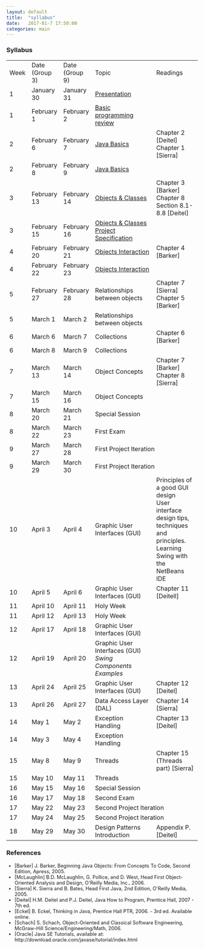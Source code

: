 ```yaml
---
layout: default
title:  "syllabus"
date:   2017-01-7 17:50:00
categories: main
---
```


### Syllabus

<table>
<tr class="table-header">
<td>Week</td>
<td style="width:15%">Date <br>(Group 3)</td>
<td style="width:15%">Date <br>(Group 9)</td>
<td style="width: 32%">Topic</td>
<td>Readings</td>
</tr>
<tr>
<td>1</td>
<td>January 30</td>
<td>January 31 </td>
<td><a target="_blank" href="https://drive.google.com/file/d/0B6uYBzkBeRiaN0w2NS1KVGR5RnM/view?usp=sharing">Presentation</a></td>
<td></td>
</tr>
<tr>
<td>1</td>
<td>February 1</td>
<td>February 2</td>
<td><a target="_blank" href="https://drive.google.com/file/d/0B6uYBzkBeRiaeE9Idmt0TlFWeUU/view?usp=sharing">Basic programming review</a></td>
<td></td>
</tr>
<tr>
<td>2</td>
<td>February 6</td>
<td>February 7</td>
<td><a target="_blank" href="https://drive.google.com/open?id=0B6uYBzkBeRiaVkw2RVktdF9vTlk">Java Basics</a></td>
<td>Chapter 2 [Deitel]<br>Chapter 1 [Sierra]</td>
</tr>
<tr>
<td>2</td>
<td>February 8</td>
<td>February 9</td>
<td><a target="_blank" href="https://drive.google.com/open?id=0B6uYBzkBeRiad0lsS01JcGw0Mlk">Java Basics</a></td>
<td></td>
</tr>
<tr>
<td>3</td>
<td>February 13</td>
<td>February 14</td>
<td><a target="_blank" href="https://drive.google.com/file/d/0B6uYBzkBeRiaZTA0VzA5WHNYVGM/view?usp=sharing">Objects &amp; Classes</a></td>
<td>Chapter 3 [Barker]<br>Chapter 8 Section 8.1-8.8 [Deitel]</td>
</tr>
<tr>
<td>3</td>
<td>February 15</td>
<td>February 16</td>
<td>
<a target="_blank" href="https://drive.google.com/file/d/0B6uYBzkBeRiaQWNYSGdqRDlzdUE/view?usp=sharing">Objects &amp; Classes</a>
<a target="_blank" href="https://drive.google.com/file/d/0B6uYBzkBeRiaWWJrNkxKNU1nZVU/view?usp=sharing">Project Specification</a>
</td>
<td></td>
</tr>
<tr>
<td>4</td>
<td>February 20</td>
<td>February 21</td>
<td><a target="_blank" href="https://drive.google.com/file/d/0B6uYBzkBeRiaVDdOdEFlWU5YQkk/view?usp=sharing">Objects Interaction</a></td>
<td>Chapter 4 [Barker]</td>
</tr>
<tr>
<td>4</td>
<td>February 22</td>
<td>February 23</td>
<td><a target="_blank" href="https://drive.google.com/file/d/0B6uYBzkBeRiaV1lBV1p4MU9nWFk/view?usp=sharing">Objects Interaction</a></td>
<td></td>
</tr>
<tr>
<td>5</td>
<td>February 27</td>
<td>February 28</td>
<td>Relationships between objects</td>
<td>Chapter 7 [Sierra]<br>Chapter 5 [Barker]</td>
</tr>
<tr>
<td>5</td>
<td>March 1</td>
<td>March 2</td>
<td>Relationships between objects</td>
<td></td>
</tr>
<tr>
<td>6</td>
<td>March 6</td>
<td>March 7</td>
<td>Collections</td>
<td>Chapter 6 [Barker]</td>
</tr>
<tr>
<td>6</td>
<td>March 8</td>
<td>March 9</td>
<td>Collections</td>
<td></td>
</tr>
<tr>
<td>7</td>
<td>March 13</td>
<td>March 14</td>
<td>Object Concepts</td>
<td>Chapter 7 [Barker]<br>Chapter 8 [Sierra]</td>
</tr>
<tr>
<td>7</td>
<td>March 15</td>
<td>March 16</td>
<td>Object Concepts</td>
<td></td>
</tr>
<tr>
<td>8</td>
<td>March 20</td>
<td>March 21</td>
<td colspan="2">Special Session</td>
</tr>
<tr>
<td>8</td>
<td>March 22</td>
<td>March 23</td>
<td colspan="2">First Exam</td>
</tr>
<tr>
<td>9</td>
<td>March 27</td>
<td>March 28</td>
<td colspan="2">First Project Iteration</td>
</tr>
<tr>
<td>9</td>
<td>March 29</td>
<td>March 30</td>
<td colspan="2">First Project Iteration</td>
</tr>
<tr>
<td>10</td>
<td>April 3</td>
<td>April 4</td>
<td>Graphic User Interfaces (GUI)</td>
<td>Principles of a good GUI design<br>User interface design tips, techniques and principles.<br>Learning Swing with the NetBeans IDE</td>
</tr>
<tr>
<td>10</td>
<td>April 5</td>
<td>April 6</td>
<td>Graphic User Interfaces (GUI)</td>
<td>Chapter 11 [Deitell]</td>
</tr>
<tr>
<td>11</td>
<td>April 10</td>
<td>April 11</td>
<td colspan="2">Holy Week</td>
</tr>
<tr>
<td>11</td>
<td>April 12</td>
<td>April 13</td>
<td colspan="2">Holy Week</td>
</tr>
<tr>
<td>12</td>
<td>April 17</td>
<td>April 18</td>
<td>Graphic User Interfaces (GUI)</td>
<td></td>
</tr>
<tr>
<td>12</td>
<td>April 19</td>
<td>April 20</td>
<td>Graphic User Interfaces (GUI)<br>
<i>Swing Components Examples</i></td>
<td></td>
</tr>
<tr>
<td>13</td>
<td>April 24</td>
<td>April 25</td>
<td>Graphic User Interfaces (GUI)</td>
<td>Chapter 12 [Deitel]</td>
</tr>
<tr>
<td>13</td>
<td>April 26</td>
<td>April 27</td>
<td>Data Access Layer (DAL)</td>
<td>Chapter 14 [Sierra]</td>
</tr>
<tr>
<td>14</td>
<td>May 1</td>
<td>May 2</td>
<td>Exception Handling</td>
<td>Chapter 13 [Deitel]</td>
</tr>
<tr>
<td>14</td>
<td>May 3</td>
<td>May 4</td>
<td>Exception Handling</td>
<td></td>
</tr>
<tr>
<td>15</td>
<td>May 8</td>
<td>May 9</td>
<td>Threads</td>
<td>Chapter 15 (Threads part) [Sierra]</td>
</tr>
<tr>
<td>15</td>
<td>May 10</td>
<td>May 11</td>
<td>Threads</td>
<td></td>
</tr>
<tr>
<td>16</td>
<td>May 15</td>
<td>May 16</td>
<td colspan="2">Special Session</td>
</tr>
<tr>
<td>16</td>
<td>May 17</td>
<td>May 18</td>
<td colspan="2">Second Exam</td>
</tr>
<tr>
<td>17</td>
<td>May 22</td>
<td>May 23</td>
<td colspan="2">Second Project Iteration</td>
</tr>
<tr>
<td>17</td>
<td>May 24</td>
<td>May 25</td>
<td colspan="2">Second Project Iteration</td>
</tr>
<tr>
<td>18</td>
<td>May 29</td>
<td>May 30</td>
<td>Design Patterns Introduction</td>
<td>Appendix P. [Deitel]</td>
</tr>
</table>

### References
<ul style="font-size:0.8rem">
<li>[Barker] J. Barker, Beginning Java Objects: From Concepts To Code, Second Edition, Apress, 2005.</li>
<li>[McLaughlin] B.D. McLaughlin, G. Pollice, and D. West, Head First Object-Oriented Analysis and Design, O'Reilly Media, Inc., 2006.</li>
<li>[Sierra] K. Sierra and B. Bates, Head First Java, 2nd Edition, O'Reilly Media, 2005.</li>
<li>[Deitel] H.M. Deitel and P.J. Deitel, Java How to Program, Prentice Hall, 2007 - 7th ed.</li>
<li>[Eckel] B. Eckel, Thinking in Java, Prentice Hall PTR, 2006. - 3rd ed. Available online.</li>
<li>[Schach] S. Schach, Object-Oriented and Classical Software Engineering, McGraw-Hill Science/Engineering/Math, 2006.</li>
<li>[Oracle] Java SE Tutorials, available at: http://download.oracle.com/javase/tutorial/index.html</li>
</ul>
